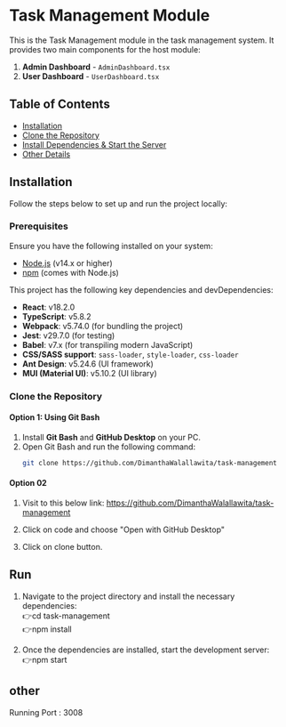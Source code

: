 # Task Management Module

This is the Task Management module in the task management system. It provides two main components for the host module:

1. **Admin Dashboard** - `AdminDashboard.tsx`
2. **User Dashboard** - `UserDashboard.tsx`

## Table of Contents

- [Installation](#installation)
- [Clone the Repository](#clone-the-repository)
- [Install Dependencies & Start the Server](#install-dependencies--start-the-server)
- [Other Details](#other-details)

## Installation

Follow the steps below to set up and run the project locally:

### Prerequisites

Ensure you have the following installed on your system:

- [Node.js](https://nodejs.org/) (v14.x or higher)
- [npm](https://www.npmjs.com/) (comes with Node.js)

This project has the following key dependencies and devDependencies:

- **React**: v18.2.0
- **TypeScript**: v5.8.2
- **Webpack**: v5.74.0 (for bundling the project)
- **Jest**: v29.7.0 (for testing)
- **Babel**: v7.x (for transpiling modern JavaScript)
- **CSS/SASS support**: `sass-loader`, `style-loader`, `css-loader`
- **Ant Design**: v5.24.6 (UI framework)
- **MUI (Material UI)**: v5.10.2 (UI library)

### Clone the Repository

#### Option 1: Using Git Bash
1. Install **Git Bash** and **GitHub Desktop** on your PC.
2. Open Git Bash and run the following command:
   ```bash
   git clone https://github.com/DimanthaWalallawita/task-management


#### Option 02
1. Visit to this below link:
        https://github.com/DimanthaWalallawita/task-management

2. Click on code and choose "Open with GitHub Desktop"
3. Click on clone button.

## Run
1. Navigate to the project directory and install the necessary dependencies:<br/>
        👉cd task-management<br/>
        👉npm install

2. Once the dependencies are installed, start the development server:<br/>
        👉npm start

## other
Running Port : 3008

